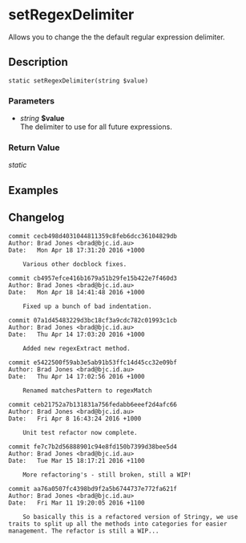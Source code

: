 # setRegexDelimiter
Allows you to change the the default regular expression delimiter.

## Description
`static setRegexDelimiter(string $value)`

### Parameters
* _string_ __$value__  
The delimiter to use for all future expressions.


### Return Value
_static_  


## Examples

## Changelog
```
commit cecb498d4031044811359c8feb6dcc36104829db
Author: Brad Jones <brad@bjc.id.au>
Date:   Mon Apr 18 17:31:20 2016 +1000

    Various other docblock fixes.

commit cb4957efce416b1679a51b29fe15b422e7f460d3
Author: Brad Jones <brad@bjc.id.au>
Date:   Mon Apr 18 14:41:48 2016 +1000

    Fixed up a bunch of bad indentation.

commit 07a1d45483229d3bc18cf3a9cdc782c01993c1cb
Author: Brad Jones <brad@bjc.id.au>
Date:   Thu Apr 14 17:03:20 2016 +1000

    Added new regexExtract method.

commit e5422500f59ab3e5ab91b53ffc14d45cc32e09bf
Author: Brad Jones <brad@bjc.id.au>
Date:   Thu Apr 14 17:02:56 2016 +1000

    Renamed matchesPattern to regexMatch

commit ceb21752a7b131831a756fedabb6eeef2d4afc66
Author: Brad Jones <brad@bjc.id.au>
Date:   Fri Apr 8 16:43:24 2016 +1000

    Unit test refactor now complete.

commit fe7c7b2d56888901c94e8fd150b7399d38bee5d4
Author: Brad Jones <brad@bjc.id.au>
Date:   Tue Mar 15 18:17:21 2016 +1100

    More refactoring's - still broken, still a WIP!

commit aa76a0507fc4398bd9f2a5b6744737e772fa621f
Author: Brad Jones <brad@bjc.id.au>
Date:   Fri Mar 11 19:20:05 2016 +1100

    So basically this is a refactored version of Stringy, we use traits to split up all the methods into categories for easier management. The refactor is still a WIP...
```